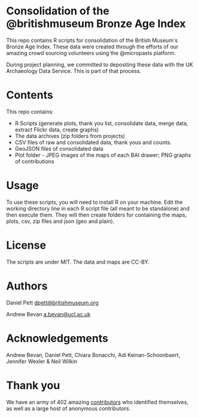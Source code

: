 # Consolidation of the @britishmuseum Bronze Age Index

This repo contains R scripts for consolidation of the British Museum's Bronze Age Index. 
These data were created through the efforts of our amazing crowd sourcing volunteers using the 
@micropasts platform. 

During project planning, we committed to depositing these data with
the UK Archaeology Data Service. This is part of that process.

# Contents

This repo contains:
 
* R Scripts (generate plots, thank you list, consolidate data, merge data, extract Flickr data, create graphs)
* The data archives (zip folders from projects)
* CSV files of raw and consolidated data, thank yous and counts. 
* GeoJSON files of consolidated data
* Plot folder - JPEG images of the maps of each BAI drawer; PNG graphs of contributions

# Usage

To use these scripts, you will need to install R on your machine. Edit the working directory line in 
each R script file (all meant to be standalone) and then execute them. They will then create folders for 
containing the maps, plots, csv, zip files and json (geo and plain). 

# License

The scripts are under MIT. The data and maps are CC-BY.

# Authors

Daniel Pett <dpett@britishmuseum.org>

Andrew Bevan <a.bevan@ucl.ac.uk>

# Acknowledgements

Andrew Bevan, Daniel Pett, Chiara Bonacchi, Adi Keinan-Schoonbaert, Jennifer Wexler & Neil Wilkin

# Thank you

We have an army of 402 amazing [contributors](thankyou.md) who
identified themselves, as well as a large host of anonymous contributors.
